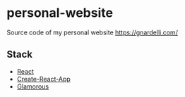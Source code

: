 # personal-website
Source code of my personal website https://gnardelli.com/

## Stack
* [React](https://facebook.github.io/react/)
* [Create-React-App](https://github.com/facebookincubator/create-react-app)
* [Glamorous](https://github.com/paypal/glamorous)
